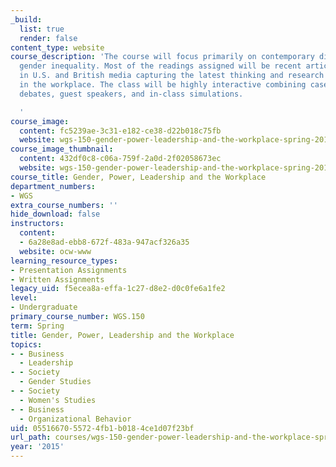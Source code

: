 ```yaml
---
_build:
  list: true
  render: false
content_type: website
course_description: 'The course will focus primarily on contemporary discourses concerning
  gender inequality. Most of the readings assigned will be recent articles published
  in U.S. and British media capturing the latest thinking and research on gender inequality
  in the workplace. The class will be highly interactive combining case studies, videos,
  debates, guest speakers, and in-class simulations.

  '
course_image:
  content: fc5239ae-3c31-e182-ce38-d22b018c75fb
  website: wgs-150-gender-power-leadership-and-the-workplace-spring-2015
course_image_thumbnail:
  content: 432df0c8-c06a-759f-2a0d-2f02058673ec
  website: wgs-150-gender-power-leadership-and-the-workplace-spring-2015
course_title: Gender, Power, Leadership and the Workplace
department_numbers:
- WGS
extra_course_numbers: ''
hide_download: false
instructors:
  content:
  - 6a28e8ad-ebb8-672f-483a-947acf326a35
  website: ocw-www
learning_resource_types:
- Presentation Assignments
- Written Assignments
legacy_uid: f5ecea8a-effa-1c27-d8e2-d0c0fe6a1fe2
level:
- Undergraduate
primary_course_number: WGS.150
term: Spring
title: Gender, Power, Leadership and the Workplace
topics:
- - Business
  - Leadership
- - Society
  - Gender Studies
- - Society
  - Women's Studies
- - Business
  - Organizational Behavior
uid: 05516670-5572-4fb1-b018-4ce1d07f23bf
url_path: courses/wgs-150-gender-power-leadership-and-the-workplace-spring-2015
year: '2015'
---
```

